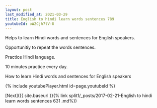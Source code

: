 ```yaml
---
layout: post
last_modified_at: 2021-03-29
title: English to hindi learn words sentences 789 
youtubeId: oW2Cjh7tV-U
---
```

 
 
Helps to learn Hindi words and sentences for English speakers.

Opportunitiy to repeat the words sentences. 

Practice Hindi language. 
 
10 minutes practice every day. 
 
How to learn Hindi words and sentences for English speakers 
 
{% include youtubePlayer.html id=page.youtubeId %}
 
 
[Next]({{ site.baseurl }}{% link  split1/_posts/2017-02-21-English to hindi learn words sentences 631 .md%})
 
